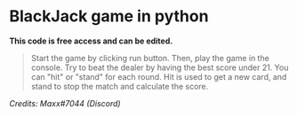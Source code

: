 # BlackJack game in python

**This code is free access and can be edited.**

> Start the game by clicking run button. Then, play the game in the console. Try to beat the dealer by having the best score under 21. You can "hit" or "stand" for each round. Hit is used to get a new card, and stand to stop the match and calculate the score.

*Credits: Maxx#7044 (Discord)*